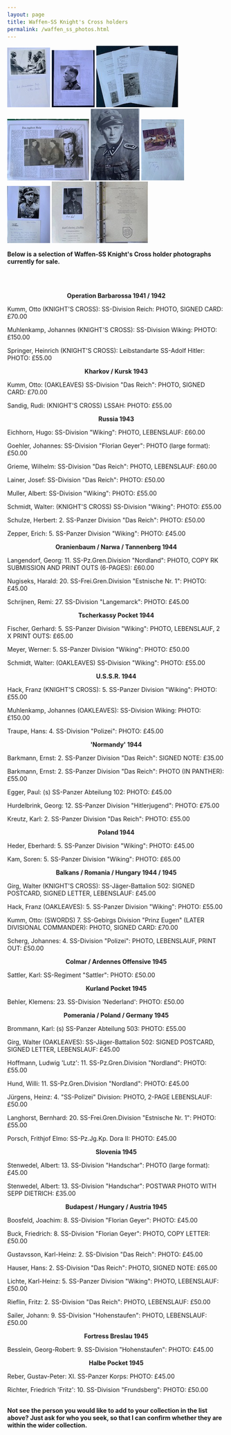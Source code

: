 ```yaml
---
layout: page
title: Waffen-SS Knight's Cross holders
permalink: /waffen_ss_photos.html
---
```


<div id="axisforces">
<p float="left">
<img src="./assets/Kumm.jpeg"/>
<img src="./assets/Grieme grouping.jpeg"/>
<img src="./assets/Fischer grouping.jpeg"/>
<img src="./assets/Schneidereit.jpeg"/>
<img src="./assets/Lainer.jpeg"/>
<img src="./assets/Girg.jpeg"/>
<img src="./assets/Hauser.jpeg"/>
<img src="./assets/Lichte template.jpeg"/>
<br />  
<p><b>Below is a selection of Waffen-SS Knight's Cross holder photographs currently for sale.</b></p>
<br />
<br />
<p><b><center>Operation Barbarossa 1941 / 1942</center></b></p>
<p>Kumm,	Otto (KNIGHT'S CROSS):	SS-Division Reich:	PHOTO, SIGNED CARD: £70.00
<p>Muhlenkamp,	Johannes (KNIGHT'S CROSS):	SS-Division Wiking:	PHOTO: £150.00 
<p>Springer,	Heinrich (KNIGHT'S CROSS):	Leibstandarte SS-Adolf Hitler:	PHOTO: £55.00  
<br />
<p><b><center>Kharkov / Kursk 1943</center></b></p>
<p>Kumm,	Otto:	(OAKLEAVES) SS-Division "Das Reich":	PHOTO, SIGNED CARD: £70.00
<p>Sandig,	Rudi:	(KNIGHT'S CROSS) LSSAH:	PHOTO: £55.00
<br />  
<p><b><center>Russia 1943</center></b></p>    
<p>Eichhorn,	Hugo:	SS-Division "Wiking":	PHOTO, LEBENSLAUF: £60.00
<p>Goehler,	Johannes:	SS-Division "Florian Geyer":	PHOTO (large format): £50.00
<p>Grieme,	Wilhelm:	SS-Division "Das Reich":	PHOTO, LEBENSLAUF: £60.00
<p>Lainer,	Josef:	SS-Division "Das Reich":	PHOTO: £50.00
<p>Muller,	Albert:	SS-Division "Wiking":	PHOTO: £55.00
<p>Schmidt,	Walter:	(KNIGHT'S CROSS) SS-Division "Wiking":	PHOTO: £55.00
<p>Schulze,	Herbert: 2. SS-Panzer Division "Das Reich":	PHOTO: £50.00 
<p>Zepper,	Erich:	5. SS-Panzer Division "Wiking":	PHOTO: £45.00 
<br />   
<p><b><center>Oranienbaum / Narwa / Tannenberg 1944</center></b></p>  
<p>Langendorf,	Georg:	11. SS-Pz.Gren.Division "Nordland":	PHOTO, COPY RK SUBMISSION AND PRINT OUTS (6-PAGES): £60.00
<p>Nugiseks,	Harald:	20. SS-Frei.Gren.Division "Estnische Nr. 1":	PHOTO: £45.00
<p>Schrijnen,	Remi:	27. SS-Division "Langemarck":	PHOTO: £45.00
<br />  
<p><b><center>Tscherkassy Pocket 1944</center></b></p>
<p>Fischer,	Gerhard:	5. SS-Panzer Division "Wiking":	PHOTO, LEBENSLAUF, 2 X PRINT OUTS: £65.00 
<p>Meyer,	Werner:	5. SS-Panzer Division "Wiking":	PHOTO: £50.00 
<p>Schmidt,	Walter:	(OAKLEAVES) SS-Division "Wiking":	PHOTO: £55.00
<br /> 
<p><b><center>U.S.S.R. 1944</center></b></p>  
<p>Hack,	Franz (KNIGHT'S CROSS): 5. SS-Panzer Division "Wiking": PHOTO: £55.00 
<p>Muhlenkamp,	Johannes (OAKLEAVES):	SS-Division Wiking:	PHOTO: £150.00 
<p>Traupe,	Hans:	4. SS-Division "Polizei":	PHOTO: £45.00  
<br /> 
<p><b><center>'Normandy' 1944</center></b></p>  
<p>Barkmann,	Ernst:	2. SS-Panzer Division "Das Reich": SIGNED NOTE: £35.00
<p>Barkmann,	Ernst:	2. SS-Panzer Division "Das Reich": PHOTO (IN PANTHER): £55.00
<p>Egger,	Paul:	(s) SS-Panzer Abteilung 102:	PHOTO: £45.00
<p>Hurdelbrink,	Georg:	12. SS-Panzer Division "Hitlerjugend":	PHOTO: £75.00
<p>Kreutz,	Karl:	2. SS-Panzer Division "Das Reich":	PHOTO: £55.00
<br />    
<p><b><center>Poland 1944</center></b></p>
<p>Heder,	Eberhard:	5. SS-Panzer Division "Wiking":	PHOTO: £45.00 
<p>Kam,	Soren:	5. SS-Panzer Division "Wiking":	PHOTO: £65.00 
<br />  
<p><b><center>Balkans / Romania / Hungary 1944 / 1945</center></b></p> 
<p>Girg,	Walter (KNIGHT'S CROSS): SS-Jäger-Battalion 502:	SIGNED POSTCARD, SIGNED LETTER, LEBENSLAUF:	£45.00
<p>Hack,	Franz (OAKLEAVES): 5. SS-Panzer Division "Wiking": PHOTO: £55.00 
<p>Kumm,	Otto:	(SWORDS) 7. SS-Gebirgs Division "Prinz Eugen" (LATER DIVISIONAL COMMANDER):	PHOTO, SIGNED CARD: £70.00
<p>Scherg,	Johannes:	4. SS-Division "Polizei":	PHOTO, LEBENSLAUF, PRINT OUT: £50.00
<br />  
<p><b><center>Colmar / Ardennes Offensive 1945</center></b></p>  
<p>Sattler,	Karl:	SS-Regiment "Sattler":	PHOTO: £50.00
<br />  
<p><b><center>Kurland Pocket 1945</center></b></p>  
<p>Behler,	Klemens:	23. SS-Division 'Nederland':	PHOTO: £50.00
<br />  
<p><b><center>Pomerania / Poland / Germany 1945</center></b></p>  
<p>Brommann,	Karl:	(s) SS-Panzer Abteilung 503: PHOTO: £55.00
<p>Girg,	Walter (OAKLEAVES): SS-Jäger-Battalion 502:	SIGNED POSTCARD, SIGNED LETTER, LEBENSLAUF:	£45.00
<p>Hoffmann,	Ludwig 'Lutz':	11. SS-Pz.Gren.Division "Nordland": PHOTO: £55.00 
<p>Hund,	Willi:	11. SS-Pz.Gren.Division "Nordland": PHOTO: £45.00 
<p>Jürgens,	Heinz: 4. "SS-Polizei" Division:	PHOTO, 2-PAGE LEBENSLAUF:	£50.00
<p>Langhorst,	Bernhard:	20. SS-Frei.Gren.Division "Estnische Nr. 1":	PHOTO: £55.00
<p>Porsch,	Frithjof Elmo:	SS-Pz.Jg.Kp. Dora II: PHOTO: £45.00 
<br />  
<p><b><center>Slovenia 1945</center></b></p>  
<p>Stenwedel,	Albert:	13. SS-Division "Handschar":	PHOTO (large format): £45.00
<p>Stenwedel,	Albert:	13. SS-Division "Handschar":	POSTWAR PHOTO WITH SEPP DIETRICH: £35.00
<br />  
<p><b><center>Budapest / Hungary / Austria 1945</center></b></p>  
<p>Boosfeld,	Joachim:	8. SS-Division "Florian Geyer":	PHOTO: £45.00
<p>Buck,	Friedrich:	8. SS-Division "Florian Geyer":	PHOTO, COPY LETTER: £50.00
<p>Gustavsson,	Karl-Heinz:	2. SS-Division "Das Reich":	PHOTO: £45.00  
<p>Hauser,	Hans:	2. SS-Division "Das Reich": PHOTO, SIGNED NOTE: £65.00 
<p>Lichte,	Karl-Heinz:	5. SS-Panzer Division "Wiking":	PHOTO, LEBENSLAUF: £50.00
<p>Rieflin,	Fritz:	2. SS-Division "Das Reich":	PHOTO, LEBENSLAUF: £50.00  
<p>Sailer,	Johann:	9. SS-Division "Hohenstaufen":	PHOTO, LEBENSLAUF: £50.00
<br />  
<p><b><center>Fortress Breslau 1945</center></b></p>  
<p>Besslein,	Georg-Robert:	9. SS-Division "Hohenstaufen":	PHOTO: £45.00  
<br />  
<p><b><center>Halbe Pocket 1945</center></b></p>  
<p>Reber,	Gustav-Peter:	XI. SS-Panzer Korps:	PHOTO: £45.00
<p>Richter,	Friedrich 'Fritz':	10. SS-Division "Frundsberg":	PHOTO: £50.00  
<br />
<br />   
<p><b><centre>Not see the person you would like to add to your collection in the list above? Just ask for who you seek, so that I can confirm whether they are within the wider collection.
